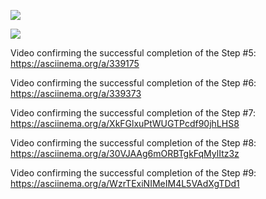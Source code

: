 <a href="https://codeclimate.com/github/codeclimate/codeclimate/maintainability"><img src="https://api.codeclimate.com/v1/badges/a99a88d28ad37a79dbf6/maintainability" /></a>

![](https://github.com/Ray-Garraty/frontend-project-lvl1/workflows/Linter_check/badge.svg)

Video confirming the successful completion of the Step #5: https://asciinema.org/a/339175

Video confirming the successful completion of the Step #6: https://asciinema.org/a/339373

Video confirming the successful completion of the Step #7: https://asciinema.org/a/XkFGlxuPtWUGTPcdf90jhLHS8

Video confirming the successful completion of the Step #8: https://asciinema.org/a/30VJAAg6mORBTgkFqMylItz3z

Video confirming the successful completion of the Step #9: https://asciinema.org/a/WzrTExiNIMeIM4L5VAdXgTDd1
